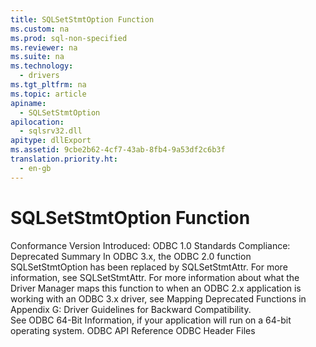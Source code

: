 ```yaml
---
title: SQLSetStmtOption Function
ms.custom: na
ms.prod: sql-non-specified
ms.reviewer: na
ms.suite: na
ms.technology: 
  - drivers
ms.tgt_pltfrm: na
ms.topic: article
apiname: 
  - SQLSetStmtOption
apilocation: 
  - sqlsrv32.dll
apitype: dllExport
ms.assetid: 9cbe2b62-4cf7-43ab-8fb4-9a53df2c6b3f
translation.priority.ht: 
  - en-gb
---
```

# SQLSetStmtOption Function
<?xml version="1.0" encoding="utf-8"?>
<developerReferenceWithoutSyntaxDocument xmlns="http://ddue.schemas.microsoft.com/authoring/2003/5" xmlns:xlink="http://www.w3.org/1999/xlink" xmlns:xsi="http://www.w3.org/2001/XMLSchema-instance" xsi:schemaLocation="http://ddue.schemas.microsoft.com/authoring/2003/5 http://dduestorage.blob.core.windows.net/ddueschema/developer.xsd">
  <introduction />
  <section>
    <content>
      <definitionTable>
        <definedTerm> <legacyBold>Conformance</legacyBold> </definedTerm>
        <definition>
          <para>Version Introduced: ODBC 1.0 Standards Compliance: Deprecated</para>
        </definition>
        <definedTerm> <legacyBold>Summary</legacyBold> </definedTerm>
        <definition>
          <para>In ODBC 3<legacyItalic>.x</legacyItalic>, the ODBC 2.0 function <legacyBold>SQLSetStmtOption</legacyBold> has been replaced by <legacyBold>SQLSetStmtAttr</legacyBold>. For more information, see <legacyLink xlink:href="7abc5260-733a-48d4-9974-2d1a6a9ea5f6">SQLSetStmtAttr</legacyLink>.</para>
          <alert class="note">
            <para>For more information about what the Driver Manager maps this function to when an ODBC 2<legacyItalic>.x</legacyItalic> application is working with an ODBC 3<legacyItalic>.x</legacyItalic> driver, see <legacyLink xlink:href="ee462617-1d79-4c88-afeb-b129cff34cc6">Mapping Deprecated Functions</legacyLink> in Appendix G: Driver Guidelines for Backward Compatibility.</para>
          </alert>
        </definition>
      </definitionTable>
    </content>
  </section>
  <languageReferenceRemarks>
    <content>
      <para>See <link xlink:href="ed9851ce-44ee-4c8e-b626-1d0b52da30fe">ODBC 64-Bit Information</link>, if your application will run on a 64-bit operating system.</para>
    </content>
  </languageReferenceRemarks>
  <relatedTopics>
<link xlink:href="b7a49774-f458-44ce-9a04-a0457501405b">ODBC API Reference</link>
<link xlink:href="96f97ba3-7e73-4196-abfb-036c5f6d1903">ODBC Header Files</link>
</relatedTopics>
</developerReferenceWithoutSyntaxDocument>